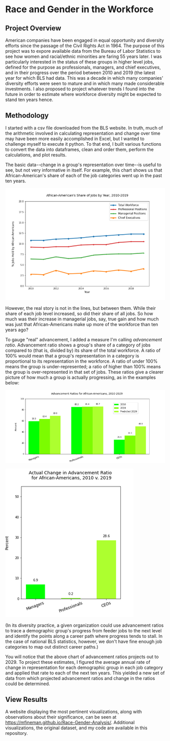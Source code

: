 # Race and Gender in the Workforce 

## Project Overview

American companies have been engaged in equal opportunity and diversity efforts since the passage of the Civil Rights Act in 1964.  The purpose of this project was to expore available data from the Bureau of Labor Statistics to see how women and racial/ethnic minorities are faring 55 years later.  I was particularly interested in the status of these groups in higher level jobs, defined for the purpose as professionals, managers, and chief executives, and in their progress over the period between 2010 and 2019 (the latest year for which BLS had data.  This was a decade in which many companies' diversity efforts were seen to mature and in which many made considerable investments. I also proposed to project whatever trends I found into the future in order to estimate where workforce diversity might be expected to stand ten years hence.

## Methodology

I started with a csv file downloaded from the BLS website.  In truth, much of the arithmetic involved in calculating representation and change over time may have been more easily accomplished in Excel, but I wanted to challenge myself to execute it python.  To that end, I built various functions to convert the data into dataframes, clean and order them, perform the calculations, and plot results.

The basic data--change in a group's representation over time--is useful to see, but not very informative in itself.  For example, this chart shows us that African-American's share of each of the job categories went up in the past ten years.  

![Sample Graph](https://github.com/mfineman/Race-Gender-Analysis/blob/main/templates/Images/AArep.png)

However, the real story is not in the lines, but between them.  While their share of each job level increased, so did their share of all jobs.  So how much was their increase in managerial jobs, say, true gain and how much was just that African-Americans make up more of the workforce than ten years ago?

To gauge "real" advancement, I added a measure I'm calling *advancement ratio*.  Advancement ratio shows a group's share of a category of jobs compared to (that is, divided by) its share of the total workforce.  A ratio of 100% would mean that a group's representation in a category is proportional to its representation in the workforce.  A ratio of under 100% means the group is under-represented; a ratio of higher than 100% means the group is over-represented in that set of jobs.  These ratios give a clearer picture of how much a group is actually progressing, as in the examples below:

![Twenty year advancement ratios, Africa-Americans](https://github.com/mfineman/Race-Gender-Analysis/blob/main/templates/Images/African-Americans_ratios_2010-2029.png)

![Sample Graph](https://github.com/mfineman/Race-Gender-Analysis/blob/main/templates/Images/African-Americans_ratio_change19.png)

(In its diversity practice, a given organization could use advancement ratios to trace a demographic group's progress from feeder jobs to the next level and identify the points along a career path where progress tends to stall.  In the case of national BLS statistics, however, we don't have fine enough job categories to map out distinct career paths.)

You will notice that the above chart of advancement ratios projects out to 2029.  To project these estimates, I figured the average annual rate of change in representation for each demographic group in each job category and applied that rate to each of the next ten years. This yielded a new set of data from which projected advancement ratios and change in the ratios could be determined.

## View Results

A website displaying the most pertinent visualizations, along with observations about their significance, can be seen at https://mfineman.github.io/Race-Gender-Analysis/.  Additional visualizations, the original dataset, and my code are available in this repository.

